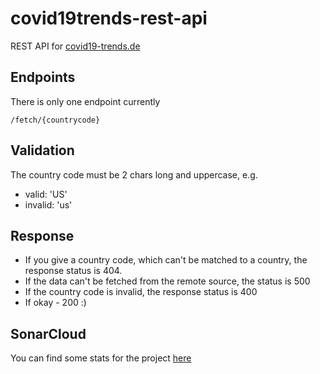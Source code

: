 # covid19trends-rest-api
REST API for [covid19-trends.de][1]

## Endpoints
There is only one endpoint currently

`/fetch/{countrycode}`

## Validation

The country code must be 2 chars long and uppercase, e.g.
* valid: 'US'
* invalid: 'us'

## Response

* If you give a country code, which can't be matched to a country, the response status is 404.
* If the data can't be fetched from the remote source, the status is 500
* If the country code is invalid, the response status is 400
* If okay - 200 :)

## SonarCloud

You can find some stats for the project [here][2]

[1]: https://covid19-trends.de
[2]: https://sonarcloud.io/project/overview?id=cupakob_covid19trends-rest-api
